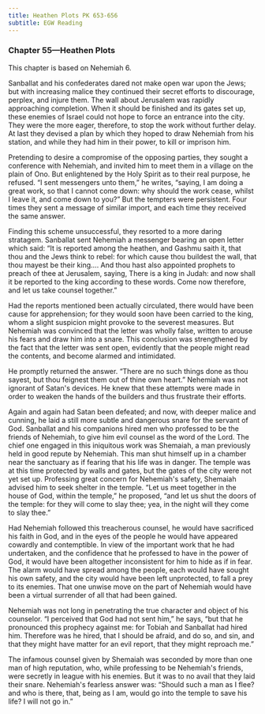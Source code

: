 ```yaml
---
title: Heathen Plots PK 653-656
subtitle: EGW Reading
---
```


### Chapter 55—Heathen Plots

This chapter is based on Nehemiah 6.

Sanballat and his confederates dared not make open war upon the Jews; but with increasing malice they continued their secret efforts to discourage, perplex, and injure them. The wall about Jerusalem was rapidly approaching completion. When it should be finished and its gates set up, these enemies of Israel could not hope to force an entrance into the city. They were the more eager, therefore, to stop the work without further delay. At last they devised a plan by which they hoped to draw Nehemiah from his station, and while they had him in their power, to kill or imprison him.

Pretending to desire a compromise of the opposing parties, they sought a conference with Nehemiah, and invited him to meet them in a village on the plain of Ono. But enlightened by the Holy Spirit as to their real purpose, he refused. “I sent messengers unto them,” he writes, “saying, I am doing a great work, so that I cannot come down: why should the work cease, whilst I leave it, and come down to you?” But the tempters were persistent. Four times they sent a message of similar import, and each time they received the same answer.

Finding this scheme unsuccessful, they resorted to a more daring stratagem. Sanballat sent Nehemiah a messenger bearing an open letter which said: “It is reported among the heathen, and Gashmu saith it, that thou and the Jews think to rebel: for which cause thou buildest the wall, that thou mayest be their king.... And thou hast also appointed prophets to preach of thee at Jerusalem, saying, There is a king in Judah: and now shall it be reported to the king according to these words. Come now therefore, and let us take counsel together.”

Had the reports mentioned been actually circulated, there would have been cause for apprehension; for they would soon have been carried to the king, whom a slight suspicion might provoke to the severest measures. But Nehemiah was convinced that the letter was wholly false, written to arouse his fears and draw him into a snare. This conclusion was strengthened by the fact that the letter was sent open, evidently that the people might read the contents, and become alarmed and intimidated.

He promptly returned the answer. “There are no such things done as thou sayest, but thou feignest them out of thine own heart.” Nehemiah was not ignorant of Satan's devices. He knew that these attempts were made in order to weaken the hands of the builders and thus frustrate their efforts.

Again and again had Satan been defeated; and now, with deeper malice and cunning, he laid a still more subtle and dangerous snare for the servant of God. Sanballat and his companions hired men who professed to be the friends of Nehemiah, to give him evil counsel as the word of the Lord. The chief one engaged in this iniquitous work was Shemaiah, a man previously held in good repute by Nehemiah. This man shut himself up in a chamber near the sanctuary as if fearing that his life was in danger. The temple was at this time protected by walls and gates, but the gates of the city were not yet set up. Professing great concern for Nehemiah's safety, Shemaiah advised him to seek shelter in the temple. “Let us meet together in the house of God, within the temple,” he proposed, “and let us shut the doors of the temple: for they will come to slay thee; yea, in the night will they come to slay thee.”

Had Nehemiah followed this treacherous counsel, he would have sacrificed his faith in God, and in the eyes of the people he would have appeared cowardly and contemptible. In view of the important work that he had undertaken, and the confidence that he professed to have in the power of God, it would have been altogether inconsistent for him to hide as if in fear. The alarm would have spread among the people, each would have sought his own safety, and the city would have been left unprotected, to fall a prey to its enemies. That one unwise move on the part of Nehemiah would have been a virtual surrender of all that had been gained.

Nehemiah was not long in penetrating the true character and object of his counselor. “I perceived that God had not sent him,” he says, “but that he pronounced this prophecy against me: for Tobiah and Sanballat had hired him. Therefore was he hired, that I should be afraid, and do so, and sin, and that they might have matter for an evil report, that they might reproach me.”

The infamous counsel given by Shemaiah was seconded by more than one man of high reputation, who, while professing to be Nehemiah's friends, were secretly in league with his enemies. But it was to no avail that they laid their snare. Nehemiah's fearless answer was: “Should such a man as I flee? and who is there, that, being as I am, would go into the temple to save his life? I will not go in.”